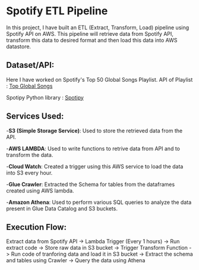 # Spotify ETL Pipeline
In this project, I have built an ETL (Extract, Transform, Load) pipeline using Spotify API on AWS. This pipeline will retrieve data from Spotify API, transform this data to desired format and then load this data into AWS datastore.
## Dataset/API:
Here I have worked on Spotify's Top 50 Global Songs Playlist.
API of Playlist : [Top Global Songs](https://open.spotify.com/playlist/37i9dQZEVXbNG2KDcFcKOF?si=1333723a6eff4b7f)

Spotipy Python library : [Spotipy](https://spotipy.readthedocs.io/en/latest/)

## Services Used:
-**S3 (Simple Storage Service)**: Used to store the retrieved data from the API.

-**AWS LAMBDA**: Used to write functions to retrive data from API and to transform the data.

-**Cloud Watch**: Created a trigger using this AWS service to load the data into S3 every hour.

-**Glue Crawler**: Extracted the Schema for tables from the dataframes created using AWS lambda.

-**Amazon Athena**: Used to perform various SQL queries to analyze the data present in Glue Data Catalog and S3 buckets.

## Execution Flow:
Extract data from Spotify API -> Lambda Trigger (Every 1 hours) -> Run extract code -> Store raw data in S3 bucket -> Trigger Transform Function -> Run code of tranforing data and load it in S3 bucket -> Extract the schema and tables using Crawler -> Query the data using Athena
